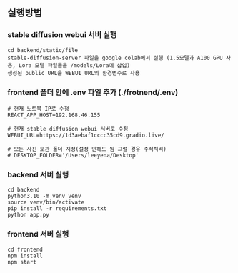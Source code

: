 ## 실행방법

### stable diffusion webui 서버 실행

```
cd backend/static/file
stable-diffusion-server 파일을 google colab에서 실행 (1.5모델과 A100 GPU 사용, Lora 모델 파일들을 /models/Lora에 삽입)
생성된 public URL을 WEBUI_URL의 환경변수로 사용
```

### frontend 폴더 안에 .env 파일 추가 (./frotnend/.env)
```
# 현재 노트북 IP로 수정
REACT_APP_HOST=192.168.46.155

# 현재 stable diffusion webui 서버로 수정
WEBUI_URL=https://1d3aebaf1cccc35cd9.gradio.live/

# 모든 사진 보관 폴더 지정(설정 안해도 됨 그럴 경우 주석처리)
# DESKTOP_FOLDER='/Users/leeyena/Desktop'
```

### backend 서버 실행

```
cd backend
python3.10 -m venv venv
source venv/bin/activate
pip install -r requirements.txt
python app.py
```

### frontend 서버 실행

```
cd frontend
npm install
npm start
```
